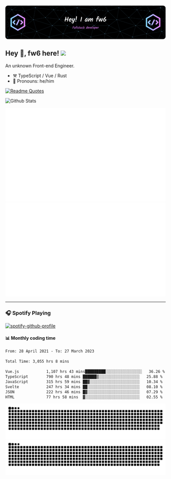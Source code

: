 ![Header](github-header-image.png)

## Hey 👋, fw6 here! <img src="https://github.githubassets.com/images/mona-whisper.gif" height="24" />


An unknown Front-end Engineer.

-   :hammer_and_pick: TypeScript / Vue / Rust
-   :man: Pronouns: he/him


[![Readme Quotes](https://quotes-github-readme.vercel.app/api?type=horizontal&theme=algolia)](https://github.com/piyushsuthar/github-readme-quotes)



![Github Stats](https://github-readme-stats.vercel.app/api?username=fw6&bg_color=30,e96443,904e95&title_color=fff&text_color=fff)

![](https://raw.githubusercontent.com/fw6/github-stats-transparent/output/generated/overview.svg)
![](https://raw.githubusercontent.com/fw6/github-stats-transparent/output/generated/languages.svg)


---

### 🎧 Spotify Playing

<!-- ![spotify-github-profile](/img/default.svg) -->

[![spotify-github-profile](https://spotify-github-profile.vercel.app/api/view?uid=r6wn4hdvypv0lkzyrj0e0pjct&cover_image=true&theme=default&bar_color=53b14f&bar_color_cover=true)](https://github.com/kittinan/spotify-github-profile)
#### :bar_chart: Monthly coding time

<!--START_SECTION:waka-->

```text
From: 28 April 2021 - To: 27 March 2023

Total Time: 3,055 hrs 8 mins

Vue.js            1,107 hrs 43 mins█████████░░░░░░░░░░░░░░░░   36.26 %
TypeScript        790 hrs 48 mins ██████▒░░░░░░░░░░░░░░░░░░   25.88 %
JavaScript        315 hrs 59 mins ██▓░░░░░░░░░░░░░░░░░░░░░░   10.34 %
Svelte            247 hrs 34 mins ██░░░░░░░░░░░░░░░░░░░░░░░   08.10 %
JSON              222 hrs 46 mins █▓░░░░░░░░░░░░░░░░░░░░░░░   07.29 %
HTML              77 hrs 58 mins  ▓░░░░░░░░░░░░░░░░░░░░░░░░   02.55 %
```

<!--END_SECTION:waka-->




![github contribution grid snake animation](https://raw.githubusercontent.com/platane/platane/output/github-contribution-grid-snake-dark.svg#gh-dark-mode-only)![github contribution grid snake animation](https://raw.githubusercontent.com/platane/platane/output/github-contribution-grid-snake.svg#gh-light-mode-only)
